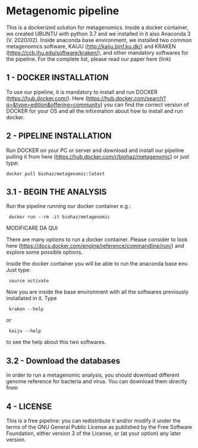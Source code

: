 # Metagenomic pipeline

This is a dockerized solution for metagenomics. Inside a docker container, we created UBUNTU with python 3.7 and we installed in it also Anaconda 3 (V. 2020/02).
Inside anaconda base environment, we installed two common metagenomics software, KAIJU (http://kaiju.binf.ku.dk/) and KRAKEN (https://ccb.jhu.edu/software/kraken/), and other mandatory softwares for the pipeline. For the complete list, please read our paper here (link)



## 1 - DOCKER INSTALLATION

To use our pipeline, it is mandatory to install and run DOCKER (https://hub.docker.com/). Here (https://hub.docker.com/search?q=&type=edition&offering=community) you can find the correct version of DOCKER for your OS and all the information about how to install and run docker.

## 2 - PIPELINE INSTALLATION

Run DOCKER on your PC or server and download and install our pipeline pulling it from here (https://hub.docker.com/r/biohaz/metagenomic) or just type:
```
docker pull biohaz/metagenomic:latest
```
## 3.1 - BEGIN THE ANALYSIS

Run the pipeline running our docker container
e.g.:
```
 docker run --rm -it biohaz/metagenomic
```

MODIFICARE DA QUI



There are many options to run a docker container. Please consider to look here (https://docs.docker.com/engine/reference/commandline/run/) and explore some possible options.

Inside the docker container you will be able to run the anaconda base env.
Just type:
```
 source activate
```
Now you are inside the base environment with all the softwares previously installated in it.
Type
```
 kraken --help
```
or 
```
 kaiju --help
```
to see the help about this two softwares.

## 3.2 - Download the databases

In order to run a metagenomic analysis, you should download different genome reference for bacteria and virus.
You can download them directly from 


## 4 - LICENSE
This is a free pipeline: you can redistribute it and/or modify it under the terms of the GNU General Public License as published by the Free Software Foundation, either version 3 of the License, or (at your option) any later version.
